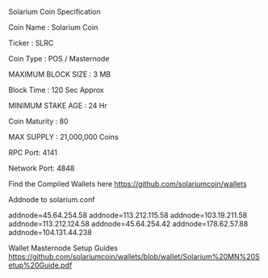 Solarium Coin Specification

Coin Name : Solarium Coin

Ticker : SLRC

Coin Type :  POS / Masternode

MAXIMUM BLOCK SIZE : 3 MB

Block Time : 120 Sec Approx

MINIMUM STAKE AGE : 24 Hr

Coin Maturity : 80

MAX SUPPLY : 21,000,000 Coins

RPC Port: 4141

Network Port: 4848

Find the Compiled Wallets here https://github.com/solariumcoin/wallets

Addnode to solarium.conf 

addnode=45.64.254.58
addnode=113.212.115.58
addnode=103.19.211.58
addnode=113.212.124.58
addnode=45.64.254.42
addnode=178.62.57.88
addnode=104.131.44.238

Wallet Masternode Setup Guides https://github.com/solariumcoin/wallets/blob/wallet/Solarium%20MN%20Setup%20Guide.pdf

